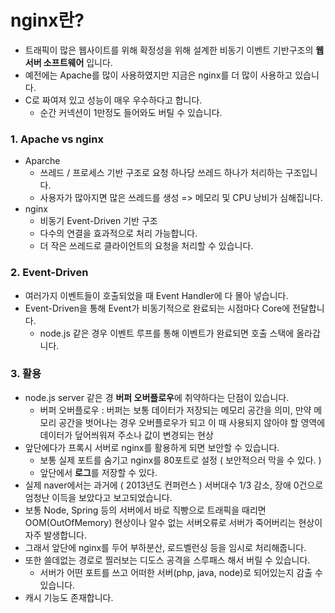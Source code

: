 # nginx란?

- 트래픽이 많은 웹사이트를 위해 확정성을 위해 설계한 비동기 이벤트 기반구조의 **웹서버 소프트웨어** 입니다.
- 예전에는 Apache를 많이 사용하였지만 지금은 nginx를 더 많이 사용하고 있습니다.
- C로 짜여져 있고 성능이 매우 우수하다고 합니다.
  - 순간 커넥션이 1만정도 들어와도 버틸 수 있습니다.



### 1. Apache vs nginx

- Aparche
  - 쓰레드 / 프로세스 기반 구조로 요청 하나당 쓰레드 하나가 처리하는 구조입니다.
  - 사용자가 많아지면 많은 쓰레드를 생성 => 메모리 및 CPU 낭비가 심해집니다.
- nginx
  - 비동기 Event-Driven 기반 구조
  - 다수의 연결을 효과적으로 처리 가능합니다.
  - 더 작은 쓰레드로 클라이언트의 요청을 처리할 수 있습니다.



### 2. Event-Driven

- 여러가지 이벤트들이 호출되었을 때 Event Handler에 다 몰아 넣습니다.
- Event-Driven을 통해 Event가 비동기적으로 완료되는 시점마다 Core에 전달합니다.
  - node.js 같은 경우 이벤트 루프를 통해 이벤트가 완료되면 호출 스택에 올라갑니다.



### 3. 활용

- node.js server 같은 경 **버퍼 오버플로우**에 취약하다는 단점이 있습니다.
  - 버퍼 오버플로우 : 버퍼는 보통 데이터가 저장되는 메모리 공간을 의미, 만약 메모리 공간을 벗어나는 경우 오버플로우가 되고 이 때 사용되지 않아야 할 영역에 데이터가 덮어씌워져 주소나 값이 변경되는 현상
- 앞단에다가 프록시 서버로 nginx를 활용하게 되면 보안할 수 있습니다.
  - 보통 실제 포트를 숨기고 nginx를 80포트로 설정 ( 보안적으러 막을 수 있다. )
  - 앞단에서 **로그**를 저장할 수 있다.
- 실제 naver에서는 과거에 ( 2013년도 컨퍼런스 ) 서버대수 1/3 감소, 장애 0건으로 엄청난 이득을 보았다고 보고되었습니다.
- 보통 Node, Spring 등의 서버에서 바로 직빵으로 트래픽을 때리면 OOM(OutOfMemory) 현상이나 알수 없는 서버오류로 서버가 죽어버리는 현상이 자주 발생합니다.
- 그래서 앞단에 nginx를 두어 부하분산, 로드벨런싱 등을 임시로 처리해줍니다.
- 또한 쓸데없는 경로로 찔러보는 디도스 공격을 스루패스 해서 버릴 수 있습니다.
  - 서버가 어떤 포트를 쓰고 어떠한 서버(php, java, node)로 되어있는지 감출 수 있습니다.
- 캐시 기능도 존재합니다.





